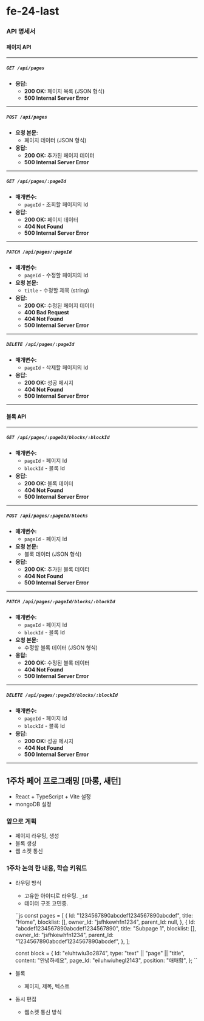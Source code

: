 # fe-24-last

### API 명세서

#### **페이지 API**

---
##### `GET /api/pages`

- **응답:**
  - **200 OK:** 페이지 목록 (JSON 형식)
  - **500 Internal Server Error**

---

##### `POST /api/pages`

- **요청 본문:**
  - 페이지 데이터 (JSON 형식)
- **응답:**
  - **200 OK:** 추가된 페이지 데이터
  - **500 Internal Server Error**

---

##### `GET /api/pages/:pageId`

- **매개변수:**
  - `pageId` - 조회할 페이지의 Id
- **응답:**
  - **200 OK:** 페이지 데이터
  - **404 Not Found**
  - **500 Internal Server Error**

---

##### `PATCH /api/pages/:pageId`

- **매개변수:**
  - `pageId` - 수정할 페이지의 Id
- **요청 본문:**
  - `title` - 수정할 제목 (string)
- **응답:**
  - **200 OK:** 수정된 페이지 데이터
  - **400 Bad Request**
  - **404 Not Found**
  - **500 Internal Server Error**

---

##### `DELETE /api/pages/:pageId`

- **매개변수:**
  - `pageId` - 삭제할 페이지의 Id
- **응답:**
  - **200 OK:** 성공 메시지
  - **404 Not Found**
  - **500 Internal Server Error**

---

#### **블록 API**

---

##### `GET /api/pages/:pageId/blocks/:blockId`

- **매개변수:**
  - `pageId` - 페이지 Id
  - `blockId` - 블록 Id
- **응답:**
  - **200 OK:** 블록 데이터
  - **404 Not Found**
  - **500 Internal Server Error**

---

##### `POST /api/pages/:pageId/blocks`

- **매개변수:**
  - `pageId` - 페이지 Id
- **요청 본문:**
  - 블록 데이터 (JSON 형식)
- **응답:**
  - **200 OK:** 추가된 블록 데이터
  - **404 Not Found**
  - **500 Internal Server Error**

---

##### `PATCH /api/pages/:pageId/blocks/:blockId`

- **매개변수:**
  - `pageId` - 페이지 Id
  - `blockId` - 블록 Id
- **요청 본문:**
  - 수정할 블록 데이터 (JSON 형식)
- **응답:**
  - **200 OK:** 수정된 블록 데이터
  - **404 Not Found**
  - **500 Internal Server Error**

---

##### `DELETE /api/pages/:pageId/blocks/:blockId`

- **매개변수:**
  - `pageId` - 페이지 Id
  - `blockId` - 블록 Id
- **응답:**
  - **200 OK:** 성공 메시지
  - **404 Not Found**
  - **500 Internal Server Error**

---

## 1주차 페어 프로그래밍 [마롱, 새턴]

- React + TypeScript + Vite 설정
- mongoDB 설정

### 앞으로 계획

- 페이지 라우팅, 생성
- 블록 생성
- 웹 소켓 통신

### 1주차 논의 한 내용, 학습 키워드

- 라우팅 방식

  - 고유한 아이디로 라우팅. `_id`
  - 데이터 구조 고민중.

  ``js
  const pages = [
  {
  Id: "1234567890abcdef1234567890abcdef",
  title: "Home",
  blocklist: [],
  owner_Id: "jsfhkewhfn1234",
  parent_Id: null,
  },
  {
  Id: "abcdef1234567890abcdef1234567890",
  title: "Subpage 1",
  blocklist: [],
  owner_Id: "jsfhkewhfn1234",
  parent_Id: "1234567890abcdef1234567890abcdef",
  },
  ];

  const block = {
  Id: "eluhtwiu3o2874",
  type: "text" || "page" || "title",
  content: "안녕하세요",
  page_Id: "eiluhwiuhegl2143",
  position: "애매함",
  };
  ``

- 블록

  - 페이지, 제목, 텍스트

- 동시 편집

  - 웹소켓 통신 방식
